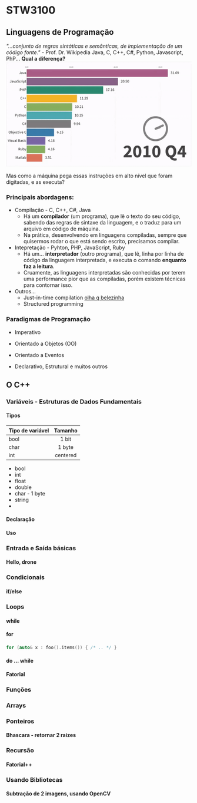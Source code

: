 # STW3100


## Linguagens de Programação
_"...conjunto de regras sintáticas e semânticas, de implementação de um código fonte."_ - Prof. Dr. Wikipedia
Java, C, C++, C#, Python, Javascript, PhP... **Qual a diferença?**
![alt text](./media/languages.gif "programming languages GIF")

Mas como a máquina pega essas instruções em alto nível que foram digitadas, e as executa?

### Principais abordagens: 
* Compilação - C, C++, C#, Java
    * Há um **compilador** (um programa), que lê o texto do seu código, sabendo das regras de sintaxe da linguagem, e o traduz para um arquivo em código de máquina.
    * Na prática, desenvolvendo em linguagens compiladas, sempre que quisermos rodar o que está sendo escrito, precisamos compilar. 
* Intepretação - Pyhton, PHP, JavaScript, Ruby
    * Há um... **interpretador** (outro programa), que lê, linha por linha de código da linguagem interpretada, e executa o comando **enquanto faz a leitura**.
    * Cruamente, as linguagens interpretadas são conhecidas por terem uma performance pior que as compiladas, porém existem técnicas para contornar isso.
* Outros...
    * Just-in-time compilation [olha q belezinha](http://numba.pydata.org/)
    * Structured programming


### Paradigmas de Programação
* Imperativo

* Orientado a Objetos (OO)

* Orientado a Eventos

* Declarativo, Estrutural e muitos outros

## O C++

### Variáveis - Estruturas de Dados Fundamentais
#### Tipos

| Tipo de variável | Tamanho |
| ------------- |:-------------:|
|   bool    | 1 bit  |
|    char   | 1 byte |
|    int   | centered  |
* bool
* int
* float
* double
* char - 1 byte
* string
* 
#### Declaração

#### Uso

### Entrada e Saída básicas

#### Hello, drone

### Condicionais
#### if/else

### Loops
#### while

#### for

```C++
for (auto& x : foo().items()) { /* .. */ }
```

#### do ... while


#### Fatorial

### Funções

### Arrays

### Ponteiros

#### Bhascara - retornar 2 raizes

### Recursão

#### Fatorial++

### Usando Bibliotecas

#### Subtração de 2 imagens, usando OpenCV